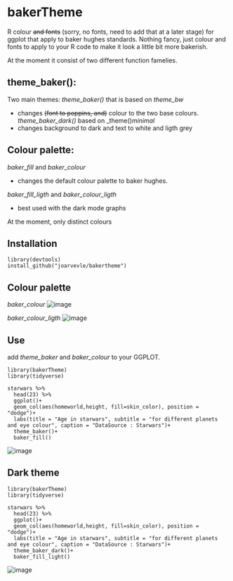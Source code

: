 # bakerTheme
R colour ~~and fonts~~ (sorry, no fonts, need to add that at a later stage) for ggplot that apply to baker hughes standards.
Nothing fancy, just colour and fonts to apply to your R code to make it look a little bit more bakerish.

At the moment it consist of two different function famelies.

## theme_baker():
Two main themes:
_theme_baker()_ that is based on _theme_bw_ 
  - changes ~~(font to poppins, and)~~ colour to the two base colours.
_theme_baker_dark()_ based on _theme()_minimal_ 
  -  changes background to dark and text to white and ligth grey

## Colour palette:
_baker_fill_ and _baker_colour_ 
  -  changes the default colour palette to baker hughes.
     
_baker_fill_ligth_ and _baker_colour_ligth_ 
  -  best used with the dark mode graphs
    
At the moment, only distinct colours

## Installation
```
library(devtools)
install_github("joarvevle/bakertheme")
```
## Colour palette
_baker_colour_
![image](https://github.com/joarvevle/bakerTheme/assets/143795683/8c720f80-e4ea-4055-91e7-12d46f2a5a6f)



_baker_colour_ligth_
![image](https://github.com/joarvevle/bakerTheme/assets/143795683/3fd78572-48f4-43aa-a84d-f3cd9f99bb24)



## Use
add _theme_baker_ and _baker_colour_ to your GGPLOT.
````
library(bakerTheme)
library(tidyverse)

starwars %>%
  head(23) %>% 
  ggplot()+
  geom_col(aes(homeworld,height, fill=skin_color), position = "dodge")+
  labs(title = "Age in starwars", subtitle = "for different planets and eye colour", caption = "DataSource : Starwars")+
  theme_baker()+
  baker_fill()
````

![image](https://github.com/joarvevle/bakerTheme/assets/143795683/df040b6f-31d1-4038-8d86-19a0e608cf25)




## Dark theme
````
library(bakerTheme)
library(tidyverse)

starwars %>%
  head(23) %>% 
  ggplot()+
  geom_col(aes(homeworld,height, fill=skin_color), position = "dodge")+
  labs(title = "Age in starwars", subtitle = "for different planets and eye colour", caption = "DataSource : Starwars")+
  theme_baker_dark()+
  baker_fill_light()
````

![image](https://github.com/joarvevle/bakerTheme/assets/143795683/255c027c-b4ce-4de5-9630-94dd67ab1553)

